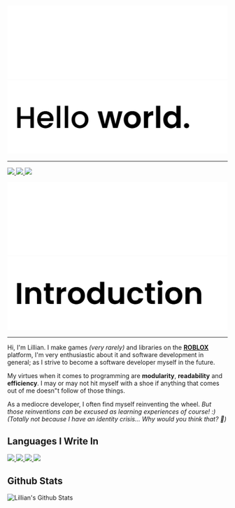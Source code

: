 <!-- Headers -->
<img src="./assets/images/header/darkMode.png#gh-dark-mode-only" alt="Header"> <!-- Dark Mode -->
<img src="./assets/images/header/lightMode.png#gh-light-mode-only" alt="Header"> <!-- Light Mode -->

---

<!-- Links -->

<!-- Twitter -->
<a href="https://twitter.com/lillianskull">
<img src="https://img.shields.io/badge/twitter-%231DA1F2.svg?&style=for-the-badge&logo=twitter&logoColor=white">
</a> 

<!-- YouTube -->
<a href="https://youtube.com/channel/UCbOB8jlGbl_znC1V50pAMYg">
<img src="https://img.shields.io/badge/youtube-%23E62117.svg?&style=for-the-badge&logo=youtube&logoColor=white">
</a>

<!-- Ko-fi -->
<a href="https://ko-fi.com/lillianskull">
<img src="https://img.shields.io/badge/kofi-%23FF5872.svg?&style=for-the-badge&logo=kofi&logoColor=white">
</a>

<img src="./assets/images/introduction/darkMode.png#gh-dark-mode-only" alt="Header"> <!-- Dark Mode -->
<img src="./assets/images/introduction/lightMode.png#gh-light-mode-only" alt="Header"> <!-- Light Mode -->

---

Hi, I'm Lillian. I make games *(very rarely)* and libraries on the **[ROBLOX](https://www.roblox.com)** platform, I'm very enthusiastic about it and software development in general; as I strive to become a software developer myself in the future.

My virtues when it comes to programming are **modularity**, **readability** and **efficiency**. I may or may not hit myself with a shoe if anything that comes out of me doesn"t follow of those things.

As a mediocre developer, I often find myself reinventing the wheel. *But those reinventions can be excused as learning experiences of course! :) (Totally not because I have an identity crisis... Why would you think that? :thinking:)*

## Languages I Write In

<a href="https://typescriptlang.org"><img src="https://cdn.jsdelivr.net/gh/devicons/devicon/icons/typescript/typescript-original.svg" width=32>
</a> <!-- Javascript -->
<a href="https://javascript.com"><img src="https://cdn.jsdelivr.net/gh/devicons/devicon/icons/javascript/javascript-original.svg" width=32>
</a> <!-- Javascript -->
<a href="https://lua.org"><img src="https://cdn.jsdelivr.net/gh/devicons/devicon/icons/lua/lua-original-wordmark.svg" width=32>
</a> <!-- Lua -->
<a href="https://python.org"><img src="https://cdn.jsdelivr.net/gh/devicons/devicon/icons/python/python-original.svg" width=32>
</a>

## Github Stats

![Lillian's Github Stats](https://github-readme-stats.vercel.app/api?username=lillianskull&show_icons=true&count_private=true&hide_border=true&title_color=ffffff&bg_color=0d1117&text_color=ffffff&icon_color=58a6ff)
